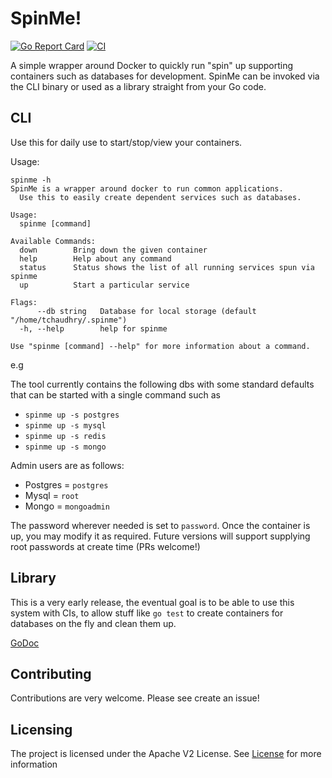 # SpinMe!
[![Go Report Card](https://goreportcard.com/badge/github.com/tchaudhry91/spinme)](https://goreportcard.com/report/github.com/tchaudhry91/spinme)
[![CI](https://github.com/tchaudhry91/spinme/workflows/Continuous%20Integration%20Workflow/badge.svg)](https://github.com/tchaudhry91/spinme)

A simple wrapper around Docker to quickly run "spin" up supporting containers such as databases for development.
SpinMe can be invoked via the CLI binary or used as a library straight from your Go code.

## CLI

Use this for daily use to start/stop/view your containers.

Usage: 
```
spinme -h
SpinMe is a wrapper around docker to run common applications.
  Use this to easily create dependent services such as databases.

Usage:
  spinme [command]

Available Commands:
  down        Bring down the given container
  help        Help about any command
  status      Status shows the list of all running services spun via spinme
  up          Start a particular service

Flags:
      --db string   Database for local storage (default "/home/tchaudhry/.spinme")
  -h, --help        help for spinme

Use "spinme [command] --help" for more information about a command.
```

e.g

The tool currently contains the following dbs with some standard defaults that can be started with a single command such as
- `spinme up -s postgres`
- `spinme up -s mysql`
- `spinme up -s redis`
- `spinme up -s mongo`

Admin users are as follows:
- Postgres = `postgres`
- Mysql = `root`
- Mongo = `mongoadmin`

The password wherever needed is set to `password`. Once the container is up, you may modify it as required. Future versions will support supplying root passwords at create time (PRs welcome!)


## Library

This is a very early release, the eventual goal is to be able to use this system with CIs, to allow stuff like `go test` to create containers for databases on the fly and clean them up.

[GoDoc](https://godoc.org/github.com/tchaudhry91/spinme/spin)


## Contributing

Contributions are very welcome. Please see create an issue!

## Licensing

The project is licensed under the Apache V2 License. See [License](LICENSE) for more information